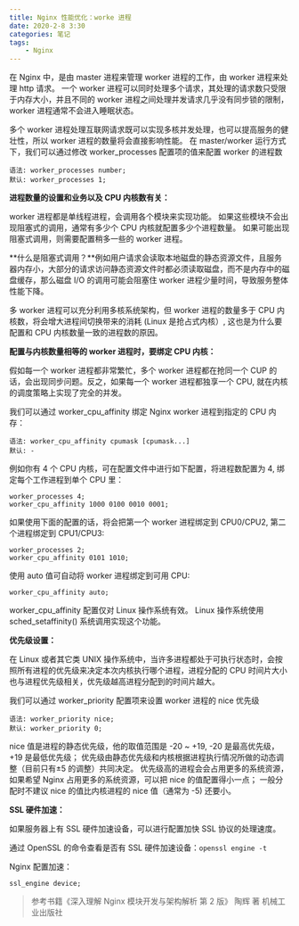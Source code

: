```yaml
---
title: Nginx 性能优化：worke 进程
date: 2020-2-8 3:30
categories: 笔记
tags:
    - Nginx
---
```


在 Nginx 中，是由 master 进程来管理 worker 进程的工作，由 worker 进程来处理 http 请求。
一个 worker 进程可以同时处理多个请求，其处理的请求数只受限于内存大小，并且不同的 worker 进程之间处理并发请求几乎没有同步锁的限制，worker 进程通常不会进入睡眠状态。

<!-- more -->

多个 worker 进程处理互联网请求既可以实现多核并发处理，也可以提高服务的健壮性，所以 worker 进程的数量将会直接影响性能。
在 master/worker 运行方式下，我们可以通过修改 worker_processes 配置项的值来配置 worker 的进程数

```Nginx
语法: worker_processes number;
默认: worker_processes 1;
```

**进程数量的设置和业务以及 CPU 内核数有关：**

worker 进程都是单线程进程，会调用各个模块来实现功能。
如果这些模块不会出现阻塞式的调用，通常有多少个 CPU 内核就配置多少个进程数量。
如果可能出现阻塞式调用，则需要配置稍多一些的 worker 进程。

**什么是阻塞式调用？**例如用户请求会读取本地磁盘的静态资源文件，且服务器内存小，大部分的请求访问静态资源文件时都必须读取磁盘，而不是内存中的磁盘缓存，那么磁盘 I/O 的调用可能会阻塞住 worker 进程少量时间，导致服务整体性能下降。

多 worker 进程可以充分利用多核系统架构，但 worker 进程的数量多于 CPU 内核数，将会增大进程间切换带来的消耗 (Linux 是抢占式内核）, 这也是为什么要配置和 CPU 内核数量一致的进程数的原因。

**配置与内核数量相等的 worker 进程时，要绑定 CPU 内核：**

假如每一个 worker 进程都非常繁忙，多个 worker 进程都在抢同一个 CUP 的话，会出现同步问题。反之，如果每一个 worker 进程都独享一个 CPU, 就在内核的调度策略上实现了完全的并发。

我们可以通过 worker_cpu_affinity 绑定 Nginx worker 进程到指定的 CPU 内存：

```Nginx
语法: worker_cpu_affinity cpumask [cpumask...]
默认: -
```

例如你有 4 个 CPU 内核，可在配置文件中进行如下配置，将进程数配置为 4, 绑定每个工作进程到单个 CPU 里：

```Nginx
worker_processes 4;
worker_cpu_affinity 1000 0100 0010 0001;
```

如果使用下面的配置的话，将会把第一个 worker 进程绑定到 CPU0/CPU2, 第二个进程绑定到 CPU1/CPU3:

```Nginx
worker_processes 2;
worker_cpu_affinity 0101 1010;
```

使用 auto 值可自动将 worker 进程绑定到可用 CPU:

```Nginx
worker_cpu_affinity auto;
```

worker_cpu_affinity 配置仅对 Linux 操作系统有效。
Linux 操作系统使用 sched_setaffinity() 系统调用实现这个功能。

**优先级设置：**

在 Linux 或者其它类 UNIX 操作系统中，当许多进程都处于可执行状态时，会按照所有进程的优先级来决定本次内核执行哪个进程，进程分配的 CPU 时间片大小也与进程优先级相关，优先级越高进程分配到的时间片越大。

我们可以通过 worker_priority 配置项来设置 worker 进程的 nice 优先级

```Nginx
语法: worker_priority nice;
默认: worker_priority 0;
```

nice 值是进程的静态优先级，他的取值范围是 -20 ~ +19, -20 是最高优先级，+19 是最低优先级；
优先级由静态优先级和内核根据进程执行情况所做的动态调整（目前只有±5 的调整）共同决定。
优先级高的进程会会占用更多的系统资源，如果希望 Nginx 占用更多的系统资源，可以把 nice 的值配置得小一点；
一般分配时不建议 nice 的值比内核进程的 nice 值（通常为 -5) 还要小。

**SSL 硬件加速：**

如果服务器上有 SSL 硬件加速设备，可以进行配置加快 SSL 协议的处理速度。

通过 OpenSSL 的命令查看是否有 SSL 硬件加速设备：`openssl engine -t`

Nginx 配置加速：

```Nginx
ssl_engine device;
```

>参考书籍《深入理解 Nginx 模块开发与架构解析 第 2 版》 陶辉 著 机械工业出版社
